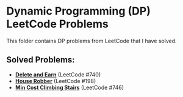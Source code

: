 # Dynamic Programming (DP) LeetCode Problems

This folder contains DP problems from LeetCode that I have solved.

## Solved Problems:
- **[Delete and Earn](https://leetcode.com/problems/delete-and-earn/)** (LeetCode #740)
- **[House Robber](https://leetcode.com/problems/house-robber/)** (LeetCode #198)
- **[Min Cost Climbing Stairs](https://leetcode.com/problems/min-cost-climbing-stairs/)** (LeetCode #746)
